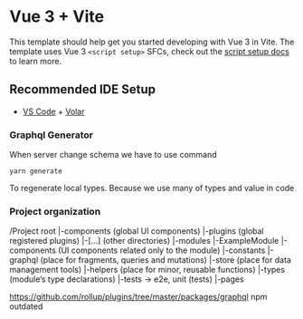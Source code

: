 # Vue 3 + Vite

This template should help get you started developing with Vue 3 in Vite. The template uses Vue 3 `<script setup>` SFCs, check out the [script setup docs](https://v3.vuejs.org/api/sfc-script-setup.html#sfc-script-setup) to learn more.

## Recommended IDE Setup

- [VS Code](https://code.visualstudio.com/) + [Volar](https://marketplace.visualstudio.com/items?itemName=Vue.volar)

### Graphql Generator

When server change schema we have to use command

```
yarn generate
```

To regenerate local types. Because we use many of types and value in code

### Project organization

/Project root
|-components (global UI components)
|-plugins (global registered plugins)
|-[...] (other directories)
|-modules
|-ExampleModule
|-components (UI components related only to the module)
|-constants
|-graphql (place for fragments, queries and mutations)
|-store (place for data management tools)
|-helpers (place for minor, reusable functions)
|-types (module’s type declarations)
|-tests -> e2e, unit (tests)
|-pages

https://github.com/rollup/plugins/tree/master/packages/graphql
npm outdated
